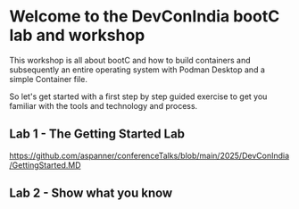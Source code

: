 # Welcome to the DevConIndia bootC lab and workshop
This workshop is all about bootC and how to build containers and subsequently an entire operating system with Podman Desktop and a simple Container file.

So let's get started with a first step by step guided exercise to get you familiar with the tools and technology and process.

## Lab 1 - The Getting Started Lab
https://github.com/aspanner/conferenceTalks/blob/main/2025/DevConIndia/GettingStarted.MD

## Lab 2 - Show what you know
